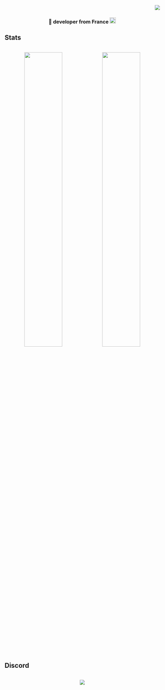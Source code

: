 <img align="right" src="https://visitor-badge.laobi.icu/badge?page_id=Roby360.Roby360" />
<div>
<br/>
<h3 align="center">💪 developer from France <img src="https://cdn.discordapp.com/emojis/1233113759103451207.webp" alt="." width="20" height="20"/></h3>
</div>
<h2>Stats</h2>
<br>
<div align="center">
  <img width="49.5%" src="https://github-readme-streak-stats.herokuapp.com?user=Roby360&theme=dark-minimalist&hide_border=true&locale=fr&date_format=j%20M%5B%20Y%5D&mode=weekly&hide_longest_streak=true&ring=FF6E96&fire=FF6E96&background=282A36" />
  <img width="49.5%" src="https://github-readme-stats.vercel.app/api/top-langs/?username=Roby360&layout=compact&theme=dracula&hide_border=true&locale=fr"" />
  <br/><br/>
</div>

<h2>Discord</h2>
<br>
<div align="center">
  <a href="https://discord.com/users/789802191149989908">
  <img src="https://lanyard.cnrad.dev/api/789802191149989908?theme=light&animated=true&borderRadius=10px&&idleMessage=Salut je suis ici" />
  </a>
  <br/><br/><br/>
</div>
